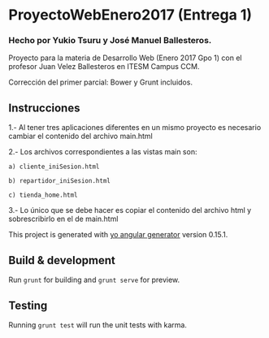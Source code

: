 # ProyectoWebEnero2017 (Entrega 1)
### Hecho por Yukio Tsuru y José Manuel Ballesteros.

Proyecto para la materia de Desarrollo Web (Enero 2017 Gpo 1) con el profesor Juan Velez Ballesteros en ITESM Campus CCM.

Corrección del primer parcial: Bower y Grunt incluidos.

## Instrucciones

1.- Al tener tres aplicaciones diferentes en un mismo proyecto es necesario cambiar el contenido del archivo main.html

2.- Los archivos correspondientes a las vistas main son:

	a) cliente_iniSesion.html

	b) repartidor_iniSesion.html

	c) tienda_home.html
	
3.- Lo único que se debe hacer es copiar el contenido del archivo html y sobrescribirlo en el de main.html


This project is generated with [yo angular generator](https://github.com/yeoman/generator-angular)
version 0.15.1.

## Build & development

Run `grunt` for building and `grunt serve` for preview.

## Testing

Running `grunt test` will run the unit tests with karma.